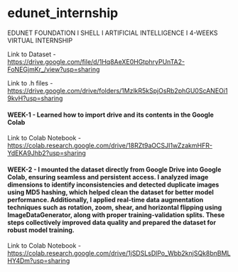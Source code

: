 # edunet_internship
EDUNET FOUNDATION I SHELL I ARTIFICIAL INTELLIGENCE I 4-WEEKS VIRTUAL INTERNSHIP

Link to Dataset - https://drive.google.com/file/d/1Hq8AeXE0HGtphryPUnTA2-FoNEGjmKr_/view?usp=sharing

Link to .h files - https://drive.google.com/drive/folders/1MzlkR5kSpjOsRb2phGU0ScANEOi19kvH?usp=sharing

#### WEEK-1 - Learned how to import drive and its contents in the Google Colab

Link to Colab Notebook - [https://colab.research.google.com/drive/18RZt9aOCSJI1wZzakmHFR-YdEKA9Jhb2?usp=sharing
](https://colab.research.google.com/drive/1jSDSLsDlPo_Wbb2knjSQk8bnBMLHY4Dm?usp=sharing)
#### WEEK-2 - I mounted the dataset directly from Google Drive into Google Colab, ensuring seamless and persistent access. I analyzed image dimensions to identify inconsistencies and detected duplicate images using MD5 hashing, which helped clean the dataset for better model performance. Additionally, I applied real-time data augmentation techniques such as rotation, zoom, shear, and horizontal flipping using ImageDataGenerator, along with proper training-validation splits. These steps collectively improved data quality and prepared the dataset for robust model training.

Link to Colab Notebook - https://colab.research.google.com/drive/1jSDSLsDlPo_Wbb2knjSQk8bnBMLHY4Dm?usp=sharing

